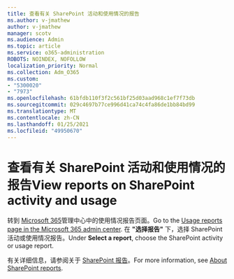```yaml
---
title: 查看有关 SharePoint 活动和使用情况的报告
ms.author: v-jmathew
author: v-jmathew
manager: scotv
ms.audience: Admin
ms.topic: article
ms.service: o365-administration
ROBOTS: NOINDEX, NOFOLLOW
localization_priority: Normal
ms.collection: Adm_O365
ms.custom:
- "5300020"
- "7973"
ms.openlocfilehash: 61bfdb110f3f2c561bf25d03aad968c1ef7f73db
ms.sourcegitcommit: 029c4697b77ce996d41ca74c4fa86de1bb84bd99
ms.translationtype: MT
ms.contentlocale: zh-CN
ms.lasthandoff: 01/25/2021
ms.locfileid: "49950670"
---
```

# <a name="view-reports-on-sharepoint-activity-and-usage"></a><span data-ttu-id="5e0bc-102">查看有关 SharePoint 活动和使用情况的报告</span><span class="sxs-lookup"><span data-stu-id="5e0bc-102">View reports on SharePoint activity and usage</span></span>

<span data-ttu-id="5e0bc-103">转到 [Microsoft 365](https://admin.microsoft.com/AdminPortal/Home)管理中心中的使用情况报告页面。</span><span class="sxs-lookup"><span data-stu-id="5e0bc-103">Go to the [Usage reports page in the Microsoft 365 admin center](https://admin.microsoft.com/AdminPortal/Home).</span></span> <span data-ttu-id="5e0bc-104">在 **"选择报告"** 下，选择 SharePoint 活动或使用情况报告。</span><span class="sxs-lookup"><span data-stu-id="5e0bc-104">Under **Select a report**, choose the SharePoint activity or usage report.</span></span>

<span data-ttu-id="5e0bc-105">有关详细信息，请参阅关于 [SharePoint 报告](https://go.microsoft.com/fwlink/?linkid=875240)。</span><span class="sxs-lookup"><span data-stu-id="5e0bc-105">For more information, see [About SharePoint reports](https://go.microsoft.com/fwlink/?linkid=875240).</span></span>
